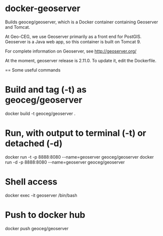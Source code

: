 # docker-geoserver
Builds geoceg/geoserver, which is a Docker container containing Geoserver and Tomcat.

At Geo-CEG, we use Geoserver primarily as a front end for PostGIS.
Geoserver is a Java web app, so this container is built on Tomcat 9.

For complete information on Geoserver, see http://geoserver.org/

At the moment, geoserver release is 2.11.0.
To update it, edit the Dockerfile.

== Some useful commands

# Build and tag (-t) as geoceg/geoserver
docker build -t geoceg/geoserver .

# Run, with output to terminal (-t) or detached (-d)
docker run -t -p 8888:8080 --name=geoserver geoceg/geoserver
docker run -d -p 8888:8080 --name=geoserver geoceg/geoserver

# Shell access
docker exec -it geoserver /bin/bash

# Push to docker hub
docker push geoceg/geoserver

